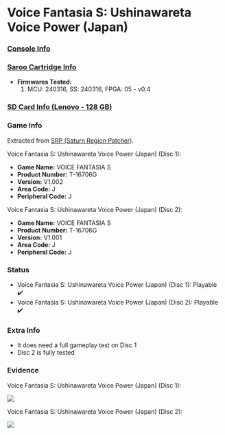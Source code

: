 # Voice Fantasia S: Ushinawareta Voice Power (Japan)

### [Console Info](../../../../../Info/Consoles/VA13/README.md)

### [Saroo Cartridge Info](../../../../../Info/Cartridges/RetroGameParadiseStore/1.32F/README.md)

- <b>Firmwares Tested:</b>
  1. MCU: 240316, SS: 240316, FPGA: 05 - v0.4

### [SD Card Info (Lenovo - 128 GB)](../../../../../Info/SdCards/Lenovo/128GB/fat32/README.md)

### Game Info

Extracted from [SRP (Saturn Region Patcher)](https://segaxtreme.net/resources/saturn-region-patcher.81/download).

Voice Fantasia S: Ushinawareta Voice Power (Japan) (Disc 1):

- <b>Game Name:</b> VOICE FANTASIA S
- <b>Product Number:</b> T-16706G
- <b>Version:</b> V1.002
- <b>Area Code:</b> J
- <b>Peripheral Code:</b> J

Voice Fantasia S: Ushinawareta Voice Power (Japan) (Disc 2):

- <b>Game Name:</b> VOICE FANTASIA S
- <b>Product Number:</b> T-16706G
- <b>Version:</b> V1.001
- <b>Area Code:</b> J
- <b>Peripheral Code:</b> J

### Status

- Voice Fantasia S: Ushinawareta Voice Power (Japan) (Disc 1): Playable :heavy_check_mark:
- Voice Fantasia S: Ushinawareta Voice Power (Japan) (Disc 2): Playable :heavy_check_mark:

### Extra Info

- It does need a full gameplay test on Disc 1
- Disc 2 is fully tested

### Evidence

Voice Fantasia S: Ushinawareta Voice Power (Japan) (Disc 1):

[![](https://img.youtube.com/vi/9h55vPB_5d8/0.jpg)](https://www.youtube.com/watch?v=9h55vPB_5d8)

Voice Fantasia S: Ushinawareta Voice Power (Japan) (Disc 2):

[![](https://img.youtube.com/vi/0hbNVFIVB5M/0.jpg)](https://www.youtube.com/watch?v=0hbNVFIVB5M)

